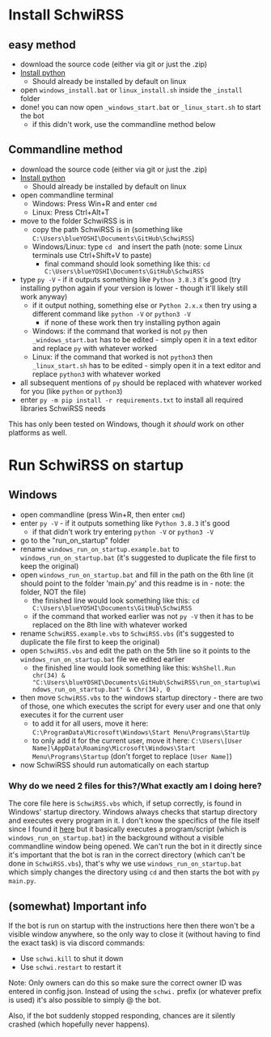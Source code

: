 # Install SchwiRSS
## easy method
- download the source code (either via git or just the .zip)
- [Install python](https://www.python.org/downloads/)
	- Should already be installed by default on linux
- open `windows_install.bat` or `linux_install.sh` inside the `_install` folder
- done! you can now open `_windows_start.bat` or `_linux_start.sh` to start the bot
	- if this didn't work, use the commandline method below

## Commandline method
- download the source code (either via git or just the .zip)
- [Install python](https://www.python.org/downloads/)
	- Should already be installed by default on linux
- open commandline terminal
	- Windows: Press Win+R and enter `cmd`
	- Linux: Press Ctrl+Alt+T
- move to the folder SchwiRSS is in
	- copy the path SchwiRSS is in (something like `C:\Users\blueYOSHI\Documents\GitHub\SchwiRSS`)
	- Windows/Linux: type `cd ` and insert the path (note: some Linux terminals use Ctrl+Shift+V to paste)
		- final command should look something like this: `cd C:\Users\blueYOSHI\Documents\GitHub\SchwiRSS`
- type `py -V` - if it outputs something like `Python 3.8.3` it's good (try installing python again if your version is lower - though it'll likely still work anyway)
	- if it output nothing, something else or `Python 2.x.x` then try using a different command like `python -V` or `python3 -V`
		- if none of these work then try installing python again
	- Windows: if the command that worked is not `py` then `_windows_start.bat` has to be edited - simply open it in a text editor and replace `py` with whatever worked
	- Linux: if the command that worked is not `python3` then `_linux_start.sh` has to be edited - simply open it in a text editor and replace `python3` with whatever worked
- all subsequent mentions of `py` should be replaced with whatever worked for you (like `python` or `python3`)
- enter `py -m pip install -r requirements.txt` to install all required libraries SchwiRSS needs

This has only been tested on Windows, though it *should* work on other platforms as well.

# Run SchwiRSS on startup
## Windows
- open commandline (press Win+R, then enter `cmd`)
- enter `py -V` - if it outputs something like `Python 3.8.3` it's good
	- if that didn't work try entering `python -V` or `python3 -V`
- go to the "run_on_startup" folder
- rename `windows_run_on_startup.example.bat` to `windows_run_on_startup.bat` (it's suggested to duplicate the file first to keep the original)
- open `windows_run_on_startup.bat` and fill in the path on the 6th line (it should point to the folder 'main.py' and this readme is in - note: the folder, NOT the file)
	- the finished line would look something like this: `cd C:\Users\blueYOSHI\Documents\GitHub\SchwiRSS`
	- if the command that worked earlier was not `py -V` then it has to be replaced on the 8th line with whatever worked
- rename `SchwiRSS.example.vbs` to `SchwiRSS.vbs` (it's suggested to duplicate the file first to keep the original)
- open `SchwiRSS.vbs` and edit the path on the 5th line so it points to the `windows_run_on_startup.bat` file we edited earlier
	- the finished line would look something like this: `WshShell.Run chr(34) & "C:\Users\blueYOSHI\Documents\GitHub\SchwiRSS\run_on_startup\windows_run_on_startup.bat" & Chr(34), 0`
- then move `SchwiRSS.vbs` to the windows startup directory - there are two of those, one which executes the script for every user and one that only executes it for the current user
	- to add it for all users, move it here: `C:\ProgramData\Microsoft\Windows\Start Menu\Programs\StartUp`
	- to only add it for the current user, move it here: `C:\Users\[User Name]\AppData\Roaming\Microsoft\Windows\Start Menu\Programs\Startup` (don't forget to replace `[User Name]`)
- now SchwiRSS should run automatically on each startup

### Why do we need 2 files for this?/What exactly am I doing here?
The core file here is `SchwiRSS.vbs` which, if setup correctly, is found in Windows' startup directory. Windows always checks that startup directory and executes every program in it. I don't know the specifics of the file itself since I found it [here](https://www.winhelponline.com/blog/run-bat-files-invisibly-without-displaying-command-prompt/) but it basically executes a program/script (which is `windows_run_on_startup.bat`) in the background without a visible commandline window being opened. We can't run the bot in it directly since it's important that the bot is ran in the correct directory (which can't be done in `SchwiRSS.vbs`), that's why we use `windows_run_on_startup.bat` which simply changes the directory using `cd` and then starts the bot with `py main.py`.

## (somewhat) Important info
If the bot is run on startup with the instructions here then there won't be a visible window anywhere, so the only way to close it (without having to find the exact task) is via discord commands:
- Use `schwi.kill` to shut it down
- Use `schwi.restart` to restart it

Note: Only owners can do this so make sure the correct owner ID was entered in config.json.
Instead of using the `schwi.` prefix (or whatever prefix is used) it's also possible to simply @ the bot.

Also, if the bot suddenly stopped responding, chances are it silently crashed (which hopefully never happens).